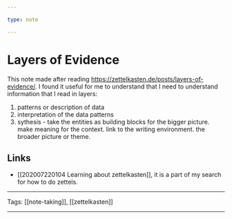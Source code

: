 ```yaml
---

type: note

---
```


# Layers of Evidence

This note made after reading https://zettelkasten.de/posts/layers-of-evidence/. I found it useful for me to understand that I need to understand information that I read in layers:

1. patterns or description of data
2. interpretation of the data patterns
3. sythesis -  take the entities as building blocks for the bigger picture. make meaning for the context. link to the writing environment. the broader picture or theme.

## Links

- [[202007220104 Learning about zettelkasten]], it is a part of my search for how to do zettels.

---

Tags: [[note-taking]], [[zettelkasten]]

---